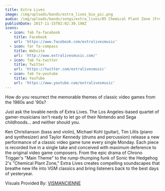 ```yaml
---
title: Extra Lives
image: /img/uploads/bands/extra_lives_bio_pic.png
audio: /img/uploads/bands/songs/extra_lives/05 Chemical Plant Zone (From _Sonic the Hedgehog 2_).mp3
publishDate: 2017-11-15T02:02:30.198Z
icons:
  - icon: fab fa-facebook
    title: Facebook
    url: 'https://www.facebook.com/extralivesmusic'
  - icon: far fa-compass
    title: Website
    url: 'http://www.extralivesmusic.com/'
  - icon: fab fa-twitter
    title: Twitter
    url: 'https://twitter.com/extralivesmusic'
  - icon: fab fa-youtube
    title: YouTube
    url: 'https://www.youtube.com/extralivesmusic'
---
```

How do you resurrect the memorable themes of classic video games from the 1980s and '90s?

Just ask the lovable nerds of Extra Lives. The Los Angeles-based quartet of gamer-musicians isn't ready to let go of their Nintendo and Sega childhoods... and neither should you.

Ken Christianson (bass and violin), Michael Kohl (guitar), Tim Lillis (piano and synthesizer) and Taylor Kennedy (drums and percussion) release a new performance of a classic video game tune every single Monday. Each piece is recorded live in a single take and conceived with maximum deference to the original video game composers. From the epic drama of Chrono Trigger's "Main Theme" to the rump-thumping funk of Sonic the Hedgehog 2's "Chemical Plant Zone," Extra Lives creates compelling soundscapes that breathe new life into VGM classics and bring listeners back to the best days of yesteryear.

Visuals Provided By: [VISMANCIENNE](../../visualists/vismancienne/)
